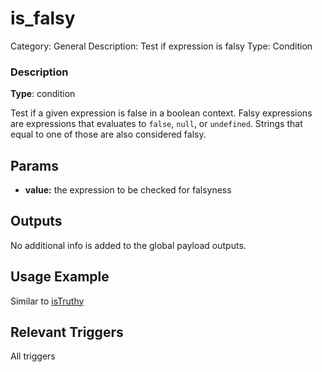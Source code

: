 # is_falsy

Category: General
Description: Test if expression is falsy
Type: Condition

### Description

**Type**: condition

Test if a given expression is false in a boolean context. Falsy expressions are expressions that evaluates to `false`,  `null`, or `undefined`. Strings that equal to one of those are also considered falsy. 

## Params

- **value:** the expression to be checked for falsyness

## Outputs

No additional info is added to the global payload outputs.

## Usage Example

Similar to [isTruthy](isTruthy%2080bb4bf0fdd841debd8a7080d5d3457f.md) 

## Relevant Triggers

All triggers